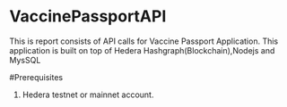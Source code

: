 # VaccinePassportAPI
This is report consists of API calls for Vaccine Passport Application. This application is built on top of Hedera Hashgraph(Blockchain),Nodejs and MysSQL

#Prerequisites
1. Hedera testnet or mainnet account.
